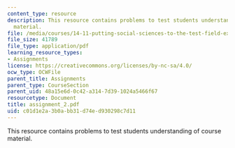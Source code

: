 ```yaml
---
content_type: resource
description: This resource contains problems to test students understanding of course
  material.
file: /media/courses/14-11-putting-social-sciences-to-the-test-field-experiments-in-economics-spring-2006/c01d1e2a3b0abb31d74ed930298c7d11_assignment_2.pdf
file_size: 41789
file_type: application/pdf
learning_resource_types:
- Assignments
license: https://creativecommons.org/licenses/by-nc-sa/4.0/
ocw_type: OCWFile
parent_title: Assignments
parent_type: CourseSection
parent_uid: 48a15e6d-0c42-a314-7d39-1024a5466f67
resourcetype: Document
title: assignment_2.pdf
uid: c01d1e2a-3b0a-bb31-d74e-d930298c7d11
---
```

This resource contains problems to test students understanding of course material.